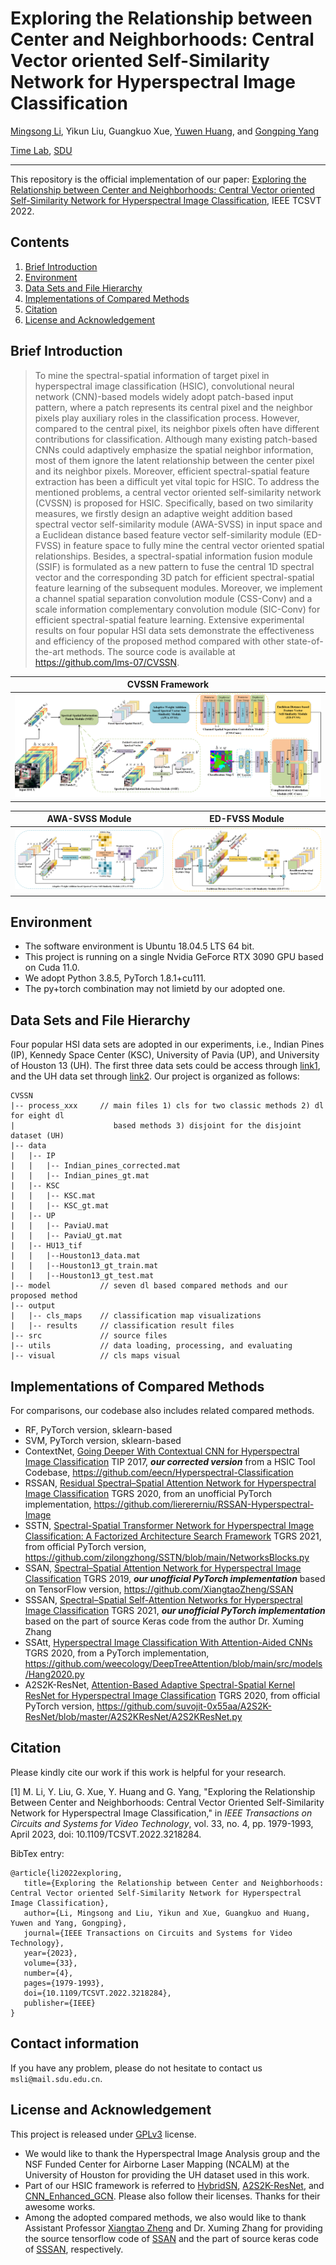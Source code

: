 # Exploring the Relationship between Center and Neighborhoods: Central Vector oriented Self-Similarity Network for Hyperspectral Image Classification

[Mingsong Li](https://orcid.org/0000-0001-6133-3923), Yikun Liu, Guangkuo Xue, [Yuwen Huang](https://jsj.hezeu.edu.cn/info/1302/6525.htm), and [Gongping Yang](https://faculty.sdu.edu.cn/gpyang)

[Time Lab](https://time.sdu.edu.cn/), [SDU](https://www.sdu.edu.cn/)

-----------
This repository is the official implementation of our paper:
[Exploring the Relationship between Center and Neighborhoods: Central Vector oriented Self-Similarity Network for
Hyperspectral Image Classification](https://doi.org/10.1109/TCSVT.2022.3218284), IEEE TCSVT 2022.

## Contents
1. [Brief Introduction](#Brief-Introduction)
1. [Environment](#Environment)
1. [Data Sets and File Hierarchy](#Data-Sets-and-File-Hierarchy)
1. [Implementations of Compared Methods](#Implementations-of-Compared-Methods)
1. [Citation](#Citation)
1. [License and Acknowledgement](License-and-Acknowledgement)

## Brief Introduction
> To mine the spectral-spatial information of target pixel in hyperspectral image classification (HSIC), convolutional neural network (CNN)-based models widely adopt patch-based input pattern, where a patch represents its central pixel and the neighbor pixels play auxiliary roles in the classification process. However, compared to the central pixel, its neighbor pixels often have different contributions for classification. Although many existing patch-based CNNs could adaptively emphasize the spatial neighbor information, most of them ignore the latent relationship between the center pixel and its neighbor pixels. Moreover, efficient spectral-spatial feature extraction has been a difficult yet vital topic for HSIC. To address the mentioned problems, a central vector oriented self-similarity network (CVSSN) is proposed for HSIC. Specifically, based on two similarity measures, we firstly design an adaptive weight addition based spectral vector self-similarity module (AWA-SVSS) in input space and a Euclidean distance based feature vector self-similarity module (ED-FVSS) in feature space to fully mine the central vector oriented spatial relationships. Besides, a spectral-spatial information fusion module (SSIF) is formulated as a new pattern to fuse the central 1D spectral vector and the corresponding 3D patch for efficient spectral-spatial feature learning of the subsequent modules. Moreover, we implement a channel spatial separation convolution module (CSS-Conv) and a scale information complementary convolution module (SIC-Conv) for efficient spectral-spatial feature learning. Extensive experimental results on four popular HSI data sets demonstrate the effectiveness and efficiency of the proposed method compared with other state-of-the-art methods. The source code is available at https://github.com/lms-07/CVSSN.

|                   CVSSN Framework
| :-----------------------------------------: |
| <img src="./src/CVSSN.png"  >  |

|              AWA-SVSS Module                |               ED-FVSS Module                |
| :-----------------------------------------: | :-----------------------------------------: |
|   <img src="./src/AWA-SVSS.png" >    | <img src="./src/ED-FVSS.png" >  |


## Environment
- The software environment is Ubuntu 18.04.5 LTS 64 bit.
- This project is running on a single Nvidia GeForce RTX 3090 GPU based on Cuda 11.0.
- We adopt Python 3.8.5, PyTorch 1.8.1+cu111.
- The py+torch combination may not limietd by our adopted one.


## Data Sets and File Hierarchy

Four popular HSI data sets are adopted in our experiments, i.e., Indian Pines (IP), Kennedy Space Center (KSC), University of Pavia (UP), and University of Houston 13 (UH).
The first three data sets could be access through [link1](http://www.ehu.eus/ccwintco/index.php?title=Hyperspectral_Remote_Sensing_Scenes##anomaly_detection), 
and the UH data set through [link2](https://hyperspectral.ee.uh.edu/?page_id=459). 
Our project is organized as follows:

```text
CVSSN
|-- process_xxx     // main files 1) cls for two classic methods 2) dl for eight dl
|                      based methods 3) disjoint for the disjoint dataset (UH)
|-- data                    
|   |-- IP
|   |   |-- Indian_pines_corrected.mat
|   |   |-- Indian_pines_gt.mat
|   |-- KSC
|   |   |-- KSC.mat
|   |   |-- KSC_gt.mat
|   |-- UP
|   |   |-- PaviaU.mat
|   |   |-- PaviaU_gt.mat
|   |-- HU13_tif
|   |   |--Houston13_data.mat
|   |   |--Houston13_gt_train.mat
|   |   |--Houston13_gt_test.mat
|-- model           // seven dl based compared methods and our proposed method
|-- output
|   |-- cls_maps    // classification map visualizations 
|   |-- results     // classification result files
|-- src             // source files
|-- utils           // data loading, processing, and evaluating
|-- visual          // cls maps visual
```

## Implementations of Compared Methods
For comparisons, our codebase also includes related compared methods.
- RF, PyTorch version, sklearn-based
- SVM, PyTorch version, sklearn-based
- ContextNet, [Going Deeper With Contextual CNN for Hyperspectral Image Classification](https://ieeexplore.ieee.org/document/7973178) TIP 2017, ***our corrected version*** from a HSIC Tool Codebase, https://github.com/eecn/Hyperspectral-Classification
- RSSAN, [Residual Spectral–Spatial Attention Network for Hyperspectral Image Classification](https://ieeexplore.ieee.org/document/9103247) TGRS 2020, from an unofficial PyTorch implementation, https://github.com/lierererniu/RSSAN-Hyperspectral-Image
- SSTN, [Spectral-Spatial Transformer Network for Hyperspectral Image Classification: A Factorized Architecture Search Framework](https://ieeexplore.ieee.org/document/9565208) TGRS 2021, from official PyTorch version, https://github.com/zilongzhong/SSTN/blob/main/NetworksBlocks.py
- SSAN, [Spectral–Spatial Attention Network for Hyperspectral Image Classification](https://ieeexplore.ieee.org/document/8909379) TGRS 2019, ***our unofficial PyTorch implementation*** based on TensorFlow version, https://github.com/XiangtaoZheng/SSAN
- SSSAN, [Spectral–Spatial Self-Attention Networks for Hyperspectral Image Classification](https://ieeexplore.ieee.org/document/9508777) TGRS 2021, ***our unofficial PyTorch implementation*** based on the part of source Keras code from the author Dr. Xuming Zhang
- SSAtt, [Hyperspectral Image Classification With Attention-Aided CNNs](https://ieeexplore.ieee.org/abstract/document/9142417) TGRS 2020, from a PyTorch implementation, https://github.com/weecology/DeepTreeAttention/blob/main/src/models/Hang2020.py
- A2S2K-ResNet, [Attention-Based Adaptive Spectral-Spatial Kernel ResNet for Hyperspectral Image Classification](https://ieeexplore.ieee.org/document/9306920) TGRS 2020, from official PyTorch version, https://github.com/suvojit-0x55aa/A2S2K-ResNet/blob/master/A2S2KResNet/A2S2KResNet.py
  

## Citation

Please kindly cite our work if this work is helpful for your research.

[1] M. Li, Y. Liu, G. Xue, Y. Huang and G. Yang, "Exploring the Relationship Between Center and Neighborhoods: Central Vector Oriented Self-Similarity Network for Hyperspectral Image Classification," in *IEEE Transactions on Circuits and Systems for Video Technology*, vol. 33, no. 4, pp. 1979-1993, April 2023, doi: 10.1109/TCSVT.2022.3218284.

BibTex entry:
```text
@article{li2022exploring,
   title={Exploring the Relationship between Center and Neighborhoods: Central Vector oriented Self-Similarity Network for Hyperspectral Image Classification},
   author={Li, Mingsong and Liu, Yikun and Xue, Guangkuo and Huang, Yuwen and Yang, Gongping},
   journal={IEEE Transactions on Circuits and Systems for Video Technology},
   year={2023},
   volume={33},
   number={4},
   pages={1979-1993},
   doi={10.1109/TCSVT.2022.3218284},
   publisher={IEEE}
}
```

## Contact information

If you have any problem, please do not hesitate to contact us `msli@mail.sdu.edu.cn`.

## License and Acknowledgement
This project is released under [GPLv3](http://www.gnu.org/licenses/) license.

- We would like to thank the Hyperspectral Image Analysis group and the NSF Funded Center for
   Airborne Laser Mapping (NCALM) at the University of Houston for providing the UH dataset used in this work.
- Part of our HSIC framework is referred to [HybridSN](https://github.com/gokriznastic/HybridSN), [A2S2K-ResNet](https://github.com/suvojit-0x55aa/A2S2K-ResNet), and [CNN_Enhanced_GCN](https://github.com/qichaoliu/CNN_Enhanced_GCN). Please also follow their licenses. Thanks for their awesome works.        
- Among the adopted compared methods, we also would like to thank Assistant Professor [Xiangtao Zheng](https://xiangtaozheng.github.io/) and 
   Dr. Xuming Zhang for providing the source tensorflow code of [SSAN](https://ieeexplore.ieee.org/document/8909379) and
   the part of source keras code of [SSSAN](https://ieeexplore.ieee.org/document/9508777?arnumber=9508777), respectively.










